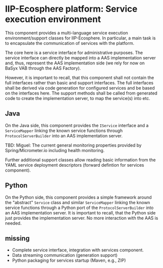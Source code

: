 # IIP-Ecosphere platform: Service execution environment

This component provides a multi-language service execution environment/support classes for IIP-Ecosphere. In particular,
a main task is to encapsulate the communication of services with the platform. 

The core here is a service interface for administrative purposes. The service interface can directly be mapped into a AAS implementation server and, thus, represent the AAS implementation side (we rely for now on BaSyx VAB through the AAS Factory).

However, it is important to recall, that this component shall not contain the full interfaces rather than basic and support interfaces. The full interfaces shall be derived via code generation for configured services and be based on the interfaces here. The support methods shall be called from generated code to create the implementation server, to map the service(s) into etc.

## Java

On the Java side, this component provides the ``IService`` interface and a ``ServiceMapper`` linking the known service functions through ``ProtocolServerBuilder`` into an AAS implementation server. 

TBD: Miguel: The current general monitoring properties provided by Spring/Micrometer.io including health monitoring.

Further additional support classes allow reading basic information from the YAML service deployment descriptors (forward defintion for services component).

## Python

On the Python side, this component provides a simple framework around the "abstract" ``Service`` class and similar ``ServiceMapper`` linking the known service functions through a Python port of the ``ProtocolServerBuilder`` into an AAS implementation server. It is important to recall, that the Python side just provides the implementation server. No more interaction with the AAS is needed. 

## missing

* Complete service interface, integration with services component.
* Data streaming communication (generation support)
* Python packaging for services startup (Maven, e.g., ZIP)
